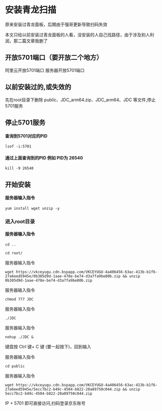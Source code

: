 # 安装青龙扫描
原来安装过青龙面板，后期由于强哥更新导致扫码失效

本文只给以前安装过青龙面板的人看，没安装的人自己找路径，由于涉及别人利润，那二篇文章我删了

## 开放5701端口（要开放二个地方）
阿里云开放5701端口
服务器开放5701端口

## 以前安装过的,或失效的
先在root目录下删除 public、JDC_arm64.zip、JDC_arm64、JDC 等文件,停止5701服务

## 停止5701服务
#### 查询到5701对应的PID
```
lsof -i:5701
```
#### 通过上面查询到的PID 例如 PID为 26540
```
kill -9 26540
```

## 开始安装
#### 服务器输入指令
```
yum install wget unzip -y
```
### 进入root目录

#### 服务器输入指令
```
cd ..
```

```
cd root/
```

服务器输入指令 
```
wget https://vkceyugu.cdn.bspapp.com/VKCEYUGU-4a406456-63ac-413b-b1f6-27a6eed5945e/0b305d9d-1aae-478e-be74-d3a7fa9be80b.zip && unzip 0b305d9d-1aae-478e-be74-d3a7fa9be80b.zip

```

服务器输入指令
```
chmod 777 JDC
```

服务器输入指令
```
./JDC
```

服务器输入指令
```
nohup ./JDC &
```

键盘按 Ctrl 键+ C 键 (要一起按下)，回到输入

服务器输入指令

```
cd public
```

服务器输入指令

```
wget https://vkceyugu.cdn.bspapp.com/VKCEYUGU-4a406456-63ac-413b-b1f6-27a6eed5945e/5ecc7bc2-b49c-4504-b822-20a89750c044.zip && unzip 5ecc7bc2-b49c-4504-b822-20a89750c044.zip

```

IP + 5701  即可直接访问,扫码登录京东账号
